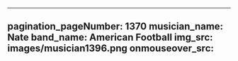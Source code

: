------
pagination_pageNumber: 1370
musician_name: Nate
band_name: American Football
img_src: images/musician1396.png
onmouseover_src: 
------